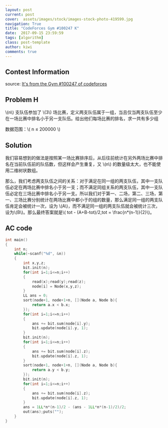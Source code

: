 ```yaml
---
layout: post
current: post
cover:  assets/images/stock/images-stock-photo-419599.jpg
navigation: True
title: "CodeForces Gym #100247 K"
date:  2017-09-15 23:59:59
tags: [algorithm]
class: post-template
author: kiwi
comments: true
---
```


## Contest Information

source: [It's from the Gym #100247 of codeforces](http://codeforces.com/gym/100247/problem/K)

## Problem H

\\(n\\) 支队伍参加了 \\(3\\) 场比赛，定义两支队伍属于一组，当且仅当两支队伍至少在一场比赛中排名小于另一支队伍。给出他们每场比赛的排名，求一共有多少组<br>

数据范围：\\( n ≤ 200000 \\) <br>   


## Solution 

我们容易想到的做法是按照某一场比赛排序后，从后往前统计在另外两场比赛中排名在当前队伍前的队伍数，但这样会产生重复，又 \\(n\\) 的数量级太大，也不能使用二维树状数组。<br>

那么，我们考虑两支队伍之间的关系：对于满足在同一组的两支队伍，其中一支队伍必定在两场比赛中排名小于另一支；而不满足同组关系的两支队伍，其中一支队伍必定在三场比赛中排名小于另一支。所以我们对于第一、二场，第二、三场，第一、三场比赛分别统计在两场比赛中都小于的组的数量，那么满足同一组的两支队伍肯定会被统计一次，设为 \\(A\\)，而不满足同一组的两支队伍就会被统计三次，设为\\(B\\)。那么最终答案就是\\(  tot - (A+B-tot)/2,tot = \\frac{n*(n-1)}{2}\\)。

## AC code

```c++
int main()
{
    int n;
    while(~scanf("%d", &n))
    {
        int x,y,z;
        bit.init(n);
        for(int i=1;i<=n;i++)
        {
            read(x);read(y);read(z);
            node[i] = Node(x,y,z);
        }
        LL ans = 0;
        sort(node+1, node+1+n, [](Node a, Node b){
            return a.x < b.x;
        });
        for(int i=1;i<=n;i++)
        {
            ans += bit.sum(node[i].y);
            bit.update(node[i].y, 1);
        }
        bit.init(n);
        for(int i=1;i<=n;i++)
        {
            ans += bit.sum(node[i].z);
            bit.update(node[i].z, 1);
        }
        sort(node+1, node+1+n, [](Node a, Node b){
            return a.y < b.y;
        });
        bit.init(n);
        for(int i=1;i<=n;i++)
        {
            ans += bit.sum(node[i].z);
            bit.update(node[i].z, 1);
        }
        ans = 1LL*n*(n-1)/2 - (ans - 1LL*n*(n-1)/2)/2;
        out(ans);puts("");
    }
} 
```